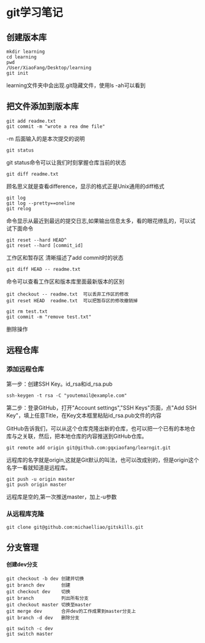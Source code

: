 # git学习笔记

## 创建版本库

```
mkdir learning
cd learning 
pwd
/User/XiaoFang/Desktop/learning
git init
```

learning文件夹中会出现.git隐藏文件，使用ls -ah可以看到

## 把文件添加到版本库

```
git add readme.txt
git commit -m "wrote a rea dme file"
```

-m 后面输入的是本次提交的说明

```
git status
```

git status命令可以让我们时刻掌握仓库当前的状态

```
git diff readme.txt
```

顾名思义就是查看difference，显示的格式正是Unix通用的diff格式

```
git log
git log --pretty==oneline
git relog
```

命令显示从最近到最远的提交日志,如果输出信息太多，看的眼花缭乱的，可以试试下面命令

```
git reset --hard HEAD^
git reset --hard [commit_id]
```

工作区和暂存区 清晰描述了add commit时的状态

```
git diff HEAD -- readme.txt
```

命令可以查看工作区和版本库里面最新版本的区别

```
git checkout -- readme.txt  可以丢弃工作区的修改
git reset HEAD	readme.txt	可以把暂存区的修改撤销掉
```

 ```
git rm test.txt
git commit -m "remove test.txt"
 ```

删除操作

## 远程仓库

### 添加远程仓库

第一步：创建SSH Key。id_rsa和id_rsa.pub

```
ssh-keygen -t rsa -C "youtemail@example.com"
```

第二步：登录GitHub，打开"Account settings","SSH Keys"页面，点"Add SSH Key"，填上任意Title，在Key文本框里粘贴id_rsa.pub文件的内容

GitHub告诉我们，可以从这个仓库克隆出新的仓库，也可以把一个已有的本地仓库与之关联，然后，把本地仓库的内容推送到GitHub仓库。

```
git remote add origin git@github.com:gqxiaofang/learngit.git
```

远程库的名字就是origin,这就是Git默认的叫法，也可以改成别的，但是origin这个名字一看就知道是远程库。

```
git push -u origin master
git push origin master
```

远程库是空的,第一次推送master，加上-u参数

### 从远程库克隆

```
git clone git@github.com:michaelliao/gitskills.git
```

## 分支管理

#### 创建dev分支

```
git checkout -b dev 创建并切换
git branch dev      创建
git checkout dev    切换
git branch		 	列出所有分支
git checkout master 切换至master
git merge dev		合并dev的工作成果到master分支上
git branch -d dev	删除分支

git switch -c dev
git switch master
```



